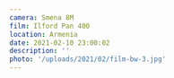 ```yaml
---
camera: Smena 8M
film: Ilford Pan 400
location: Armenia
date: 2021-02-10 23:00:02
description: ''
photo: '/uploads/2021/02/film-bw-3.jpg'
---
```


